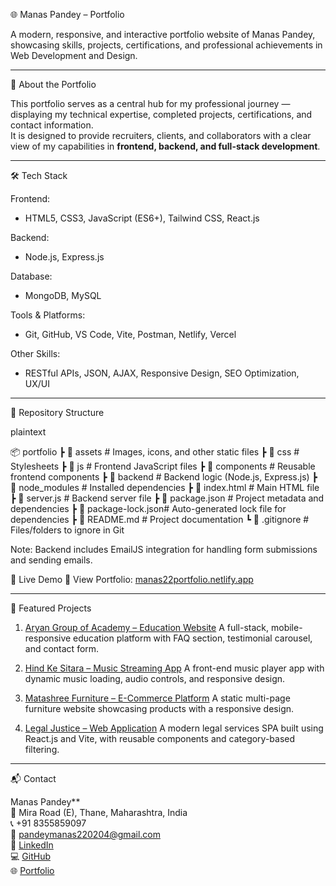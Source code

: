 🌐 Manas Pandey – Portfolio

A modern, responsive, and interactive portfolio website of Manas Pandey, showcasing skills, projects, certifications, and professional achievements in Web Development and Design.

---

📌 About the Portfolio

This portfolio serves as a central hub for my professional journey — displaying my technical expertise, completed projects, certifications, and contact information.  
It is designed to provide recruiters, clients, and collaborators with a clear view of my capabilities in **frontend, backend, and full-stack development**.

---
🛠️ Tech Stack

Frontend:
- HTML5, CSS3, JavaScript (ES6+), Tailwind CSS, React.js  

Backend:
- Node.js, Express.js  

Database:
- MongoDB, MySQL  

Tools & Platforms:
- Git, GitHub, VS Code, Vite, Postman, Netlify, Vercel  

Other Skills:
- RESTful APIs, JSON, AJAX, Responsive Design, SEO Optimization, UX/UI  

---

 📂 Repository Structure

plaintext

📦 portfolio
 ┣ 📂 assets           # Images, icons, and other static files
 ┣ 📂 css              # Stylesheets
 ┣ 📂 js               # Frontend JavaScript files
 ┣ 📂 components       # Reusable frontend components
 ┣ 📂 backend          # Backend logic (Node.js, Express.js)
 ┣ 📂 node_modules     # Installed dependencies
 ┣ 📄 index.html       # Main HTML file
 ┣ 📄 server.js        # Backend server file
 ┣ 📄 package.json     # Project metadata and dependencies
 ┣ 📄 package-lock.json# Auto-generated lock file for dependencies
 ┣ 📄 README.md        # Project documentation
 ┗ 📄 .gitignore       # Files/folders to ignore in Git

Note: Backend includes EmailJS integration for handling form submissions and sending emails.

🚀 Live Demo
🔗 View Portfolio: [manas22portfolio.netlify.app](https://manas22portfolio.netlify.app)

---

📸 Featured Projects

1. [Aryan Group of Academy – Education Website](https://aryanacademy.netlify.app)
   A full-stack, mobile-responsive education platform with FAQ section, testimonial carousel, and contact form.

2. [Hind Ke Sitara – Music Streaming App](https://hindmusic.netlify.app)
   A front-end music player app with dynamic music loading, audio controls, and responsive design.

3. [Matashree Furniture – E-Commerce Platform](https://matashree.netlify.app)
   A static multi-page furniture website showcasing products with a responsive design.

4. [Legal Justice – Web Application](https://github.com/Manas22-creator/Legal-Justice)
   A modern legal services SPA built using React.js and Vite, with reusable components and category-based filtering.

---

📬 Contact

Manas Pandey**  
📍 Mira Road (E), Thane, Maharashtra, India  
📞 +91 8355859097  
📧 [pandeymanas220204@gmail.com](mailto:pandeymanas220204@gmail.com)  
💼 [LinkedIn](https://linkedin.com/in/manas-pandey-24684a255)  
💻 [GitHub](https://github.com/Manas22-creator)  
🌐 [Portfolio](https://manas22portfolio.netlify.app)
